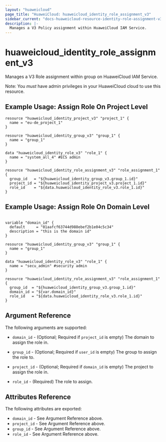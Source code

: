 ```yaml
---
layout: "huaweicloud"
page_title: "HuaweiCloud: huaweicloud_identity_role_assignment_v3"
sidebar_current: "docs-huaweicloud-resource-identity-role-assignment-v3"
description: |-
  Manages a V3 Policy assignment within HuaweiCloud IAM Service.
---
```


# huaweicloud\_identity\_role\_assignment_v3

Manages a V3 Role assignment within group on HuaweiCloud IAM Service.

Note: You _must_ have admin privileges in your HuaweiCloud cloud to use
this resource. 

## Example Usage: Assign Role On Project Level

```hcl
resource "huaweicloud_identity_project_v3" "project_1" {
  name = "eu-de_project_1"
}

resource "huaweicloud_identity_group_v3" "group_1" {
  name = "group_1"
}

data "huaweicloud_identity_role_v3" "role_1" {
  name = "system_all_4" #ECS admin
}

resource "huaweicloud_identity_role_assignment_v3" "role_assignment_1" {
  group_id   = "${huaweicloud_identity_group_v3.group_1.id}"
  project_id = "${huaweicloud_identity_project_v3.project_1.id}"
  role_id    = "${data.huaweicloud_identity_role_v3.role_1.id}"
}
```

## Example Usage: Assign Role On Domain Level

```hcl

variable "domain_id" {
  default     = "01aafcf63744d988ebef2b1e04c5c34"
  description = "this is the domain id"
}

resource "huaweicloud_identity_group_v3" "group_1" {
  name = "group_1"
}

data "huaweicloud_identity_role_v3" "role_1" {
  name = "secu_admin" #security admin
}

resource "huaweicloud_identity_role_assignment_v3" "role_assignment_1" {
  group_id  = "${huaweicloud_identity_group_v3.group_1.id}"
  domain_id = "${var.domain_id}"
  role_id   = "${data.huaweicloud_identity_role_v3.role_1.id}"
}

```

## Argument Reference

The following arguments are supported:

* `domain_id` - (Optional; Required if `project_id` is empty) The domain to assign the role in.

* `group_id` - (Optional; Required if `user_id` is empty) The group to assign the role to.

* `project_id` - (Optional; Required if `domain_id` is empty) The project to assign the role in.

* `role_id` - (Required) The role to assign.

## Attributes Reference

The following attributes are exported:

* `domain_id` - See Argument Reference above.
* `project_id` - See Argument Reference above.
* `group_id` - See Argument Reference above.
* `role_id` - See Argument Reference above.
